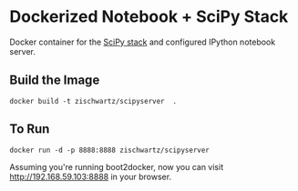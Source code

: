 Dockerized Notebook + SciPy Stack
=================================

Docker container for the [SciPy stack](../scipystack) and configured IPython notebook server.

## Build the Image

```
docker build -t zischwartz/scipyserver  .
```

## To Run 

```
docker run -d -p 8888:8888 zischwartz/scipyserver
```

Assuming you're running boot2docker, now you can visit http://192.168.59.103:8888 in your browser.